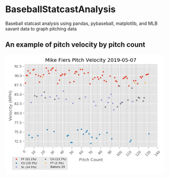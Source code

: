 # BaseballStatcastAnalysis
Baseball statcast analysis using pandas, pybaseball, matplotlib, and MLB savant data to graph pitching data


## An example of pitch velocity by pitch count
![Image of Mike Feirs](https://github.com/rorschach1969/BaseballStatcastAnalysis/blob/main/Charts/Fiers.png)
